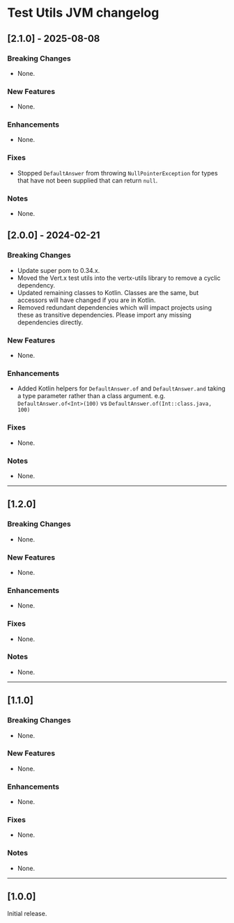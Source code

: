 # Test Utils JVM changelog

## [2.1.0] - 2025-08-08

### Breaking Changes

* None.

### New Features

* None.

### Enhancements

* None.

### Fixes

* Stopped `DefaultAnswer` from throwing `NullPointerException` for types that have not been supplied that can
  return `null`.

### Notes

* None.

## [2.0.0] - 2024-02-21

### Breaking Changes

* Update super pom to 0.34.x.
* Moved the Vert.x test utils into the vertx-utils library to remove a cyclic dependency.
* Updated remaining classes to Kotlin. Classes are the same, but accessors will have changed if you are in Kotlin.
* Removed redundant dependencies which will impact projects using these as transitive dependencies. Please import any
  missing dependencies directly.

### New Features

* None.

### Enhancements

* Added Kotlin helpers for `DefaultAnswer.of` and `DefaultAnswer.and` taking a type parameter rather than a class
  argument. e.g. `DefaultAnswer.of<Int>(100)` vs `DefaultAnswer.of(Int::class.java, 100)`

### Fixes

* None.

### Notes

* None.

---

## [1.2.0]

### Breaking Changes

* None.

### New Features

* None.

### Enhancements

* None.

### Fixes

* None.

### Notes

* None.

---

## [1.1.0]

### Breaking Changes

* None.

### New Features

* None.

### Enhancements

* None.

### Fixes

* None.

### Notes

* None.

---

## [1.0.0]

Initial release.
